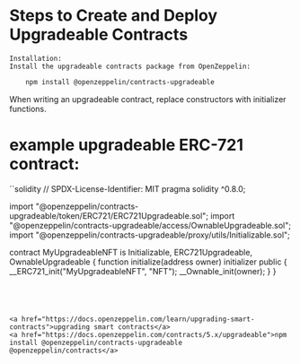 # Steps to Create and Deploy Upgradeable Contracts

    Installation:
    Install the upgradeable contracts package from OpenZeppelin:
```bash
    npm install @openzeppelin/contracts-upgradeable
```
When writing an upgradeable contract, replace constructors with initializer functions. 
# example upgradeable ERC-721 contract:

``solidity
// SPDX-License-Identifier: MIT
pragma solidity ^0.8.0;

import "@openzeppelin/contracts-upgradeable/token/ERC721/ERC721Upgradeable.sol";
import "@openzeppelin/contracts-upgradeable/access/OwnableUpgradeable.sol";
import "@openzeppelin/contracts-upgradeable/proxy/utils/Initializable.sol";

contract MyUpgradeableNFT is Initializable, ERC721Upgradeable, OwnableUpgradeable {
    function initialize(address owner) initializer public {
        __ERC721_init("MyUpgradeableNFT", "NFT");
        __Ownable_init(owner);
    }
}
```




<a href="https://docs.openzeppelin.com/learn/upgrading-smart-contracts">upgrading smart contracts</a>
<a href="https://docs.openzeppelin.com/contracts/5.x/upgradeable">npm install @openzeppelin/contracts-upgradeable @openzeppelin/contracts</a>


